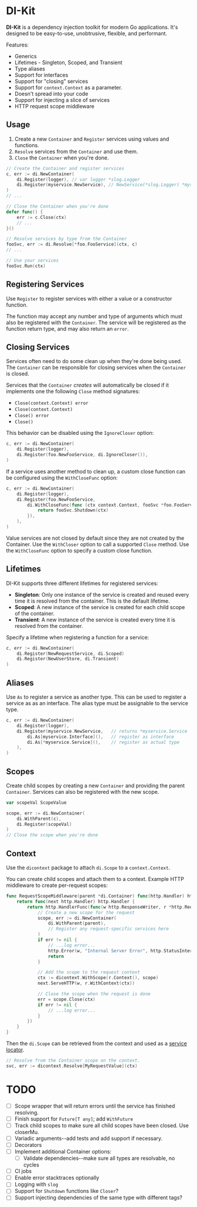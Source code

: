 DI-Kit
======

**DI-Kit** is a dependency injection toolkit for modern Go applications.
It's designed to be easy-to-use, unobtrusive, flexible, and performant.

Features:

- Generics
- Lifetimes - Singleton, Scoped, and Transient
- Type aliases
- Support for interfaces
- Support for "closing" services
- Support for `context.Context` as a parameter.
- Doesn't spread into your code
- Support for injecting a slice of services
- HTTP request scope middleware

## Usage

1. Create a new `Container` and `Register` services using values and functions.
2. `Resolve` services from the `Container` and use them.
3. `Close` the `Container` when you're done.

```go
// Create the Container and register services
c, err := di.NewContainer(
    di.Register(logger), // var logger *slog.Logger
    di.Register(myservice.NewService), // NewService(*slog.Logger) *myservice.Service
)
// ...

// Close the Container when you're done
defer func() {
	err := c.Close(ctx)
	// ...
}()

// Resolve services by type from the Container
fooSvc, err := di.Resolve[*foo.FooService](ctx, c)
// ...

// Use your services
fooSvc.Run(ctx)
```

## Registering Services

Use `Register` to register services with either a value or a constructor function.

The function may accept any number and type of arguments which must also be registered with the `Container`. The service will be registered as the function return type, and may also return an `error`.

## Closing Services

Services often need to do some clean up when they're done being used.
The `Container` can be responsible for closing services when the `Container` is closed.

Services that the `Container` *creates* will automatically be closed if it implements one the following `Close` method signatures:

- `Close(context.Context) error`
- `Close(context.Context)`
- `Close() error`
- `Close()`

This behavior can be disabled using the `IgnoreCloser` option:

```go
c, err := di.NewContainer(
    di.Register(logger),
    di.Register(foo.NewFooService, di.IgnoreCloser()),
)
```

If a service uses another method to clean up, a custom close function can be configured using the `WithCloseFunc` option:

``` go
c, err := di.NewContainer(
    di.Register(logger),
    di.Register(foo.NewFooService,
        di.WithCloseFunc(func (ctx context.Context, fooSvc *foo.FooService) error {
            return fooSvc.Shutdown(ctx)
        }),
    ),
)
```

Value services are not closed by default since they are not created by the Container. Use the `WithCloser` option to call a supported `Close` method. Use the `WithCloseFunc` option to specify a custom close function. 

## Lifetimes

DI-Kit supports three different lifetimes for registered services:

- **Singleton**: Only one instance of the service is created and reused every time it is resolved from the container. This is the default lifetime.
- **Scoped**: A new instance of the service is created for each child scope of the container.
- **Transient**: A new instance of the service is created every time it is resolved from the container.

Specify a lifetime when registering a function for a service:

```go
c, err := di.NewContainer(
	di.Register(NewRequestService, di.Scoped)
    di.Register(NewUserStore, di.Transient)
)
```

## Aliases

Use `As` to register a service as another type. This can be used to register a service as as an interface. The alias type must be assignable to the service type.

```go
c, err := di.NewContainer(
	di.Register(logger),
	di.Register(myservice.NewService,	// returns *myservice.Service
		di.As[myservice.Interface](),	// register as interface
		di.As[*myservice.Service](),	// register as actual type
	),
)
```

## Scopes

Create child scopes by creating a new `Container` and providing the parent `Container`. Services can also be registered with the new scope.

```go
var scopeVal ScopeValue

scope, err := di.NewContainer(
    di.WithParent(c),
    di.Register(scopeVal)
)
// Close the scope when you're done
```

## Context

Use the `dicontext` package to attach `di.Scope` to a `context.Context`.

You can create child scopes and attach them to a context. Example HTTP middleware to create per-request scopes:

```go
func RequestScopeMiddleware(parent *di.Container) func(http.Handler) http.Handler {
	return func(next http.Handler) http.Handler {
		return http.HandlerFunc(func(w http.ResponseWriter, r *http.Request) {
			// Create a new scope for the request
			scope, err := di.NewContainer(
				di.WithParent(parent),
				// Register any request-specific services here
			)
			if err != nil {
				// ...log error...
				http.Error(w, "Internal Server Error", http.StatusInternalServerError)
				return
			}

			// Add the scope to the request context
			ctx := dicontext.WithScope(r.Context(), scope)
			next.ServeHTTP(w, r.WithContext(ctx))

			// Close the scope when the request is done
			err = scope.Close(ctx)
			if err != nil {
				// ...log error...
			}
		})
	}
}
```

Then the `di.Scope` can be retrieved from the context and used as a [service locator](https://en.wikipedia.org/wiki/Service_locator_pattern).

```go
// Resolve from the Container scope on the context.
svc, err := dicontext.Resolve[MyRequestValue](ctx)
```

# TODO

- [ ] Scope wrapper that will return errors until the service has finished resolving.
- [ ] Finish support for `Future[T any]`; add `WithFuture`
- [ ] Track child scopes to make sure all child scopes have been closed. Use closerMu.
- [ ] Variadic arguments--add tests and add support if necessary.
- [ ] Decorators
- [ ] Implement additional Container options:
	- [ ] Validate dependencies--make sure all types are resolvable, no cycles
- [ ] CI jobs
- [ ] Enable error stacktraces optionally
- [ ] Logging with `slog`
- [ ] Support for `Shutdown` functions like `Closer`?
- [ ] Support injecting dependencies of the same type with different tags?
